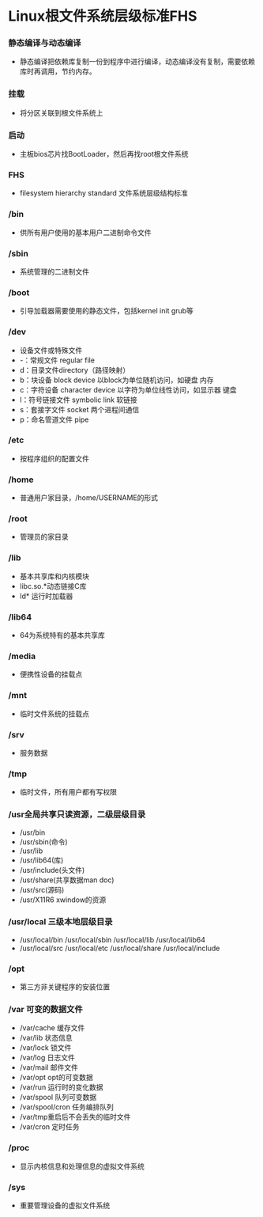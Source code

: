 # Linux根文件系统层级标准FHS

### 静态编译与动态编译

- 静态编译把依赖库复制一份到程序中进行编译，动态编译没有复制，需要依赖库时再调用，节约内存。

### 挂载

- 将分区关联到根文件系统上

### 启动

- 主板bios芯片找BootLoader，然后再找root根文件系统

### FHS

- filesystem hierarchy standard 文件系统层级结构标准

### /bin

- 供所有用户使用的基本用户二进制命令文件

### /sbin

- 系统管理的二进制文件

### /boot

- 引导加载器需要使用的静态文件，包括kernel init grub等

### /dev

- 设备文件或特殊文件
- -：常规文件 regular file
- d：目录文件directory（路径映射）
- b：块设备 block device 以block为单位随机访问，如硬盘 内存
- c：字符设备 character device 以字符为单位线性访问，如显示器 键盘
- l：符号链接文件 symbolic link 软链接 
- s：套接字文件 socket 两个进程间通信
- p：命名管道文件 pipe 

### /etc

- 按程序组织的配置文件

### /home

- 普通用户家目录，/home/USERNAME的形式

### /root

- 管理员的家目录

### /lib

- 基本共享库和内核模块
- libc.so.*动态链接C库
- ld* 运行时加载器

### /lib64

- 64为系统特有的基本共享库

### /media

- 便携性设备的挂载点

### /mnt

- 临时文件系统的挂载点

### /srv

- 服务数据

### /tmp

- 临时文件，所有用户都有写权限

### /usr全局共享只读资源，二级层级目录

- /usr/bin
- /usr/sbin(命令)
- /usr/lib
- /usr/lib64(库) 
- /usr/include(头文件)
- /usr/share(共享数据man doc)
- /usr/src(源码) 
- /usr/X11R6 xwindow的资源

### /usr/local 三级本地层级目录

- /usr/local/bin /usr/local/sbin /usr/local/lib /usr/local/lib64
- /usr/local/src /usr/local/etc /usr/local/share /usr/local/include

### /opt

- 第三方非关键程序的安装位置

### /var 可变的数据文件

- /var/cache 缓存文件
- /var/lib 状态信息
- /var/lock 锁文件
- /var/log 日志文件
- /var/mail 邮件文件
- /var/opt opt的可变数据
- /var/run 运行时的变化数据
- /var/spool 队列可变数据
- /var/spool/cron 任务编排队列
- /var/tmp重启后不会丢失的临时文件
- /var/cron 定时任务

### /proc 

- 显示内核信息和处理信息的虚拟文件系统

### /sys

- 重要管理设备的虚拟文件系统
